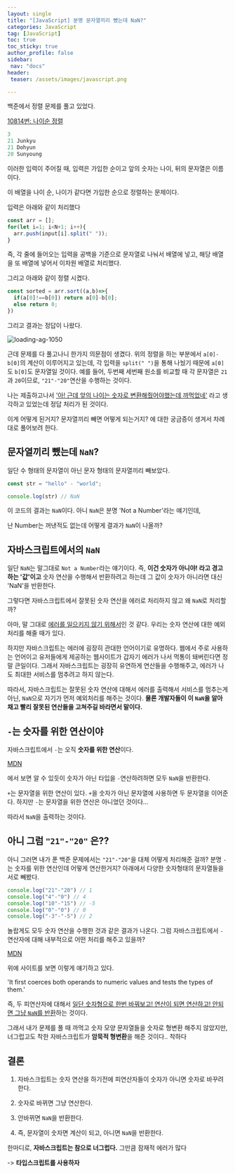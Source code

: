 ```yaml
---
layout: single
title: "[JavaScript] 분명 문자열끼리 뺐는데 NaN?"
categories: JavaScript
tag: [JavaScript]
toc: true
toc_sticky: true
author_profile: false
sidebar:
 nav: "docs"
header:
 teaser: /assets/images/javascript.png

---
```


백준에서 정렬 문제를 풀고 있었다. 

[10814번: 나이순 정렬](https://www.acmicpc.net/problem/10814)

```js
3
21 Junkyu
21 Dohyun
20 Sunyoung
```

이러한 입력이 주어질 때, 입력은 가입한 순이고 앞의 숫자는 나이, 뒤의 문자열은 이름이다.

이 배열을 나이 순, 나이가 같다면 가입한 순으로 정렬하는 문제이다.

입력은 아래와 같이 처리했다

```js
const arr = [];
for(let i=1; i<N+1; i++){
  arr.push(input[i].split(" "));
}
```

즉, 각 줄에 들어오는 입력을 공백을 기준으로 문자열로 나눠서 배열에 넣고, 해당 배열을 또 배열에 넣어서 이차원 배열로 처리했다.

그리고 아래와 같이 정렬 시켰다.

```js
const sorted = arr.sort((a,b)=>{
  if(a[0]!==b[0]) return a[0]-b[0];
  else return 0;
})
```

그리고 결과는 정답이 나왔다.

![loading-ag-1050](../../images/2023-07-09-JS-문자열빼기/54f87f19322dc7210047b3b35b49cee3846c5a77.png)

근데 문제를 다 풀고나니 한가지 의문점이 생겼다. 위의 정렬을 하는 부분에서 `a[0]-b[0]`의 계산이 이루어지고 있는데, 각 입력을 `split(" ")`을 통해 나눴기 때문에 `a[0]`도 `b[0]`도 문자열일 것이다. 예를 들어, 두번째 세번째 원소를 비교할 때 각 문자열은 `21`과 `20`이므로, `"21"-"20"`연산을 수행하는 것이다. 

나는 제출하고나서 <u>'아! 근데 앞의 나이는 숫자로 변환해줬어야했는데 까먹었네'</u> 라고 생각하고 있었는데 정답 처리가 된 것이다.

이게 어떻게 된거지? 문자열끼리 빼면 어떻게 되는거지? 에 대한 궁금증이 생겨서 차례대로 풀어보려 한다.

## 문자열끼리 뺐는데 `NaN`?

일단 수 형태의 문자열이 아닌 문자 형태의 문자열끼리 빼보았다. 

```js
const str = "hello" - "world";

console.log(str) // NaN
```

이 코드의 결과는 `NaN`이다. 아니 `NaN`은 분명 'Not a Number'라는 얘기인데,

난 Number는 꺼낸적도 없는데 어떻게 결과가 `NaN`이 나올까?

## 자바스크립트에서의 `NaN`

일단 `NaN`는 말그대로 `Not a Number`라는 얘기이다. 즉, **이건 숫자가 아니야! 라고 경고하는 '값'이고** 숫자 연산을 수행해서 반환하려고 하는데 그 값이 숫자가 아니라면 대신 'NaN'을 반환한다. 

그렇다면 자바스크립트에서 잘못된 숫자 연산을 에러로 처리하지 않고 왜 `NaN`로 처리할까?

아마, 말 그대로 <u>에러를 일으키지 않기 위해서</u>인 것 같다. 우리는 숫자 연산에 대한 예외처리를 해줄 때가 있다. 

하지만 자바스크립트는 에러에 굉장히 관대한 언어이기로 유명하다. 웹에서 주로 사용하는 언어이고 유저들에게 제공하는 웹사이트가 갑자기 에러가 나서 먹통이 돼버린다면 정말 큰일이다. 그래서 자바스크립트는 굉장히 유연하게 연산들을 수행해주고, 에러가 나도 최대한 서비스를 멈추려고 하지 않는다.

따라서, 자바스크립트는 잘못된 숫자 연산에 대해서 에러를 출력해서 서비스를 멈추는게 아닌, `NaN`으로 자기가 먼저 예외처리를 해주는 것이다. **물론 개발자들이 이 `NaN`을 알아채고 빨리 잘못된 연산들을 고쳐주길 바라면서 말이다.**

## `-`는 숫자를 위한 연산이야

자바스크립트에서 `-`는 오직 **숫자를 위한 연산**이다. 

[MDN](https://developer.mozilla.org/ko/docs/Web/JavaScript/Reference/Operators/Subtraction)

에서 보면 알 수 있듯이 숫자가 아닌 타입을 `-`연산하려하면 모두 `NaN`을 반환한다. 

`+`는 문자열을 위한 연산이 있다. `+`을 숫자가 아닌 문자열에 사용하면 두 문자열을 이어준다. 하지만 `-`는 문자열을 위한 연산은 아니었던 것이다...

따라서 `NaN`을 출력하는 것이다. 

## 아니 그럼 `"21"-"20"` 은??

아니 그러면 내가 푼 백준 문제에서는 `"21"-"20"`을 대체 어떻게 처리해준 걸까? 분명 `-`는 숫자를 위한 연산인데 어떻게 연산한거지? 아래에서 다양한 숫자형태의 문자열들을 서로 빼봤다.

```js
console.log("21"-"20") // 1
console.log("4"-"0") // 4
console.log("10"-"15") // -5
console.log("0"-"0") // 0
console.log("-3"-"-5") // 2
```

놀랍게도 모두 숫자 연산을 수행한 것과 같은 결과가 나온다. 그럼 자바스크립트에서 `-`연산자에 대해 내부적으로 어떤 처리를 해주고 있을까?

[MDN](https://developer.mozilla.org/en-US/docs/Web/JavaScript/Reference/Operators/Subtraction)

위에 사이트를 보면 이렇게 얘기하고 있다.

'It first coerces both operands to numeric values and tests the types of them.'

즉, 두 피연산자에 대해서 <u>일단 숫자형으로 한번 바꿔보고! 연산이 되면 연산하고! 안되면 그냥 `NaN`를 반환</u>하는 것이다. 

그래서 내가 문제를 풀 때 까먹고 숫자 모양 문자열들을 숫자로 형변환 해주지 않았지만, 너그럽고도 착한 자바스크립트가 **암묵적 형변환**을 해준 것이다.. 착하다

## 결론

1. 자바스크립트는 숫자 연산을 하기전에 피연산자들이 숫자가 아니면 숫자로 바꾸려 한다.

2. 숫자로 바뀌면 그냥 연산한다. 

3. 안바뀌면 `NaN`을 반환한다.

4. 즉, 문자열이 숫자면 계산이 되고, 아니면 `NaN`을 반환한다.

한마디로, **자바스크립트는 참으로 너그럽다.** 그만큼 잠재적 에러가 많다

-> **타입스크립트를 사용하자**
